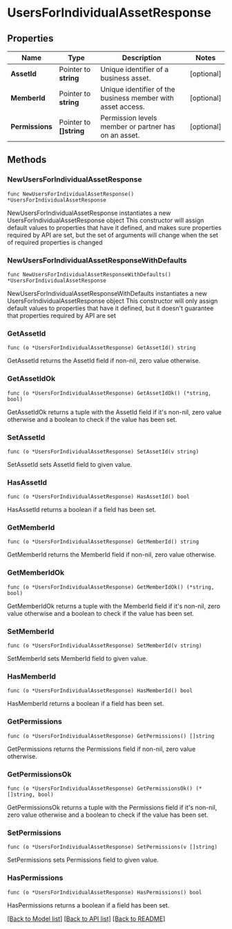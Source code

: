# UsersForIndividualAssetResponse

## Properties

Name | Type | Description | Notes
------------ | ------------- | ------------- | -------------
**AssetId** | Pointer to **string** | Unique identifier of a business asset. | [optional] 
**MemberId** | Pointer to **string** | Unique identifier of the business member with asset access. | [optional] 
**Permissions** | Pointer to **[]string** | Permission levels member or partner has on an asset. | [optional] 

## Methods

### NewUsersForIndividualAssetResponse

`func NewUsersForIndividualAssetResponse() *UsersForIndividualAssetResponse`

NewUsersForIndividualAssetResponse instantiates a new UsersForIndividualAssetResponse object
This constructor will assign default values to properties that have it defined,
and makes sure properties required by API are set, but the set of arguments
will change when the set of required properties is changed

### NewUsersForIndividualAssetResponseWithDefaults

`func NewUsersForIndividualAssetResponseWithDefaults() *UsersForIndividualAssetResponse`

NewUsersForIndividualAssetResponseWithDefaults instantiates a new UsersForIndividualAssetResponse object
This constructor will only assign default values to properties that have it defined,
but it doesn't guarantee that properties required by API are set

### GetAssetId

`func (o *UsersForIndividualAssetResponse) GetAssetId() string`

GetAssetId returns the AssetId field if non-nil, zero value otherwise.

### GetAssetIdOk

`func (o *UsersForIndividualAssetResponse) GetAssetIdOk() (*string, bool)`

GetAssetIdOk returns a tuple with the AssetId field if it's non-nil, zero value otherwise
and a boolean to check if the value has been set.

### SetAssetId

`func (o *UsersForIndividualAssetResponse) SetAssetId(v string)`

SetAssetId sets AssetId field to given value.

### HasAssetId

`func (o *UsersForIndividualAssetResponse) HasAssetId() bool`

HasAssetId returns a boolean if a field has been set.

### GetMemberId

`func (o *UsersForIndividualAssetResponse) GetMemberId() string`

GetMemberId returns the MemberId field if non-nil, zero value otherwise.

### GetMemberIdOk

`func (o *UsersForIndividualAssetResponse) GetMemberIdOk() (*string, bool)`

GetMemberIdOk returns a tuple with the MemberId field if it's non-nil, zero value otherwise
and a boolean to check if the value has been set.

### SetMemberId

`func (o *UsersForIndividualAssetResponse) SetMemberId(v string)`

SetMemberId sets MemberId field to given value.

### HasMemberId

`func (o *UsersForIndividualAssetResponse) HasMemberId() bool`

HasMemberId returns a boolean if a field has been set.

### GetPermissions

`func (o *UsersForIndividualAssetResponse) GetPermissions() []string`

GetPermissions returns the Permissions field if non-nil, zero value otherwise.

### GetPermissionsOk

`func (o *UsersForIndividualAssetResponse) GetPermissionsOk() (*[]string, bool)`

GetPermissionsOk returns a tuple with the Permissions field if it's non-nil, zero value otherwise
and a boolean to check if the value has been set.

### SetPermissions

`func (o *UsersForIndividualAssetResponse) SetPermissions(v []string)`

SetPermissions sets Permissions field to given value.

### HasPermissions

`func (o *UsersForIndividualAssetResponse) HasPermissions() bool`

HasPermissions returns a boolean if a field has been set.


[[Back to Model list]](../README.md#documentation-for-models) [[Back to API list]](../README.md#documentation-for-api-endpoints) [[Back to README]](../README.md)


